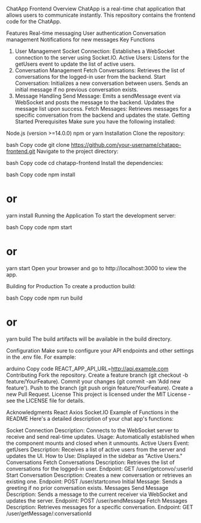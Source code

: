 ChatApp Frontend
Overview
ChatApp is a real-time chat application that allows users to communicate instantly. This repository contains the frontend code for the ChatApp.

Features
Real-time messaging
User authentication
Conversation management
Notifications for new messages
Key Functions
1. User Management
Socket Connection: Establishes a WebSocket connection to the server using Socket.IO.
Active Users: Listens for the getUsers event to update the list of active users.
2. Conversation Management
Fetch Conversations: Retrieves the list of conversations for the logged-in user from the backend.
Start Conversation: Initializes a new conversation between users. Sends an initial message if no previous conversation exists.
3. Message Handling
Send Message: Emits a sendMessage event via WebSocket and posts the message to the backend. Updates the message list upon success.
Fetch Messages: Retrieves messages for a specific conversation from the backend and updates the state.
Getting Started
Prerequisites
Make sure you have the following installed:

Node.js (version >=14.0.0)
npm or yarn
Installation
Clone the repository:

bash
Copy code
git clone https://github.com/your-username/chatapp-frontend.git
Navigate to the project directory:

bash
Copy code
cd chatapp-frontend
Install the dependencies:

bash
Copy code
npm install
# or
yarn install
Running the Application
To start the development server:

bash
Copy code
npm start
# or
yarn start
Open your browser and go to http://localhost:3000 to view the app.

Building for Production
To create a production build:

bash
Copy code
npm run build
# or
yarn build
The build artifacts will be available in the build directory.

Configuration
Make sure to configure your API endpoints and other settings in the .env file. For example:

arduino
Copy code
REACT_APP_API_URL=http://api.example.com
Contributing
Fork the repository.
Create a feature branch (git checkout -b feature/YourFeature).
Commit your changes (git commit -am 'Add new feature').
Push to the branch (git push origin feature/YourFeature).
Create a new Pull Request.
License
This project is licensed under the MIT License - see the LICENSE file for details.

Acknowledgments
React
Axios
Socket.IO
Example of Functions in the README
Here's a detailed description of your chat app's functions:

Socket Connection
Description: Connects to the WebSocket server to receive and send real-time updates.
Usage: Automatically established when the component mounts and closed when it unmounts.
Active Users
Event: getUsers
Description: Receives a list of active users from the server and updates the UI.
How to Use: Displayed in the sidebar as "Active Users."
Conversations
Fetch Conversations
Description: Retrieves the list of conversations for the logged-in user.
Endpoint: GET /user/getconvo/:userId
Start Conversation
Description: Creates a new conversation or retrieves an existing one.
Endpoint: POST /user/startconvo
Initial Message: Sends a greeting if no prior conversation exists.
Messages
Send Message
Description: Sends a message to the current receiver via WebSocket and updates the server.
Endpoint: POST /user/sendMessage
Fetch Messages
Description: Retrieves messages for a specific conversation.
Endpoint: GET /user/getMessage/:conversationId


